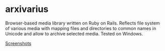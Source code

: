 # arxivarius
Browser-based media library written on Ruby on Rails.
Reflects file system of various media with mapping files and directories to common names in Unicode
and allow to archive selected media. Tested on Windows.

<a href='https://integralsd.com/sergey/programming/arxivarius/'>Screenshots</a>
